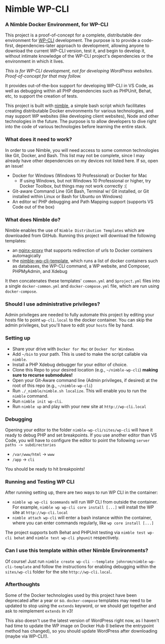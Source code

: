 # Nimble WP-CLI

### A Nimble Docker Environment, for WP-CLI

This project is a proof-of-concept for a complete, distributable dev environment for [WP-CLI](http://wp-cli.org/) development. The purpose is to provide a code-first, dependencies-later approach to development, allowing anyone to download the current WP-CLI version, test it, and begin to develop it, without intimate knowledge of the WP-CLI project's dependencies or the environment in which it lives.

_This is for WP-CLI development, not for developing WordPress websites. Proof-of-concept for that may follow._

It provides out-of-the-box support for developing WP-CLI in VS Code, as well as debugging within all PHP dependencies such as PHPUnit, Behat, etc, to support the creation of tests.

This project is built with [nimble](https://github.com/johnrom/nimble), a simple bash script which facilitates creating distributable Docker environments for various technologies, and may support WP websites (like developing client websites), Node and other technologies in the future. The purpose is to allow developers to dive right into the code of various technologies before learning the entire stack.

### What does it need to work?

In order to use Nimble, you will need access to some common technologies like Git, Docker, and Bash. This list may not be complete, since I may already have other dependencies on my devices not listed here. If so, open an issue!

- Docker for Windows (Windows 10 Professional) or Docker for Mac
    - If using Windows, but not Windows 10 Professional or higher, try Docker Toolbox, but things may not work correctly :(
- Git-aware Command Line (Git Bash, Terminal w/ Git installed, or Git installed within Linux or Bash for Ubuntu on Windows)
- An editor w/ PHP debugging and Path Mapping support (supports VS Code out of the box)

### What does Nimble do?

Nimble enables the use of `Nimble Distribution Templates` which are downloaded from GitHub. Running this project will download the following templates:

- an [nginx-proxy](https://github.com/johnrom/nimble-nginx-proxy-template) that supports redirection of urls to Docker containers automagically
- the [nimble-wp-cli-template](https://github.com/johnrom/nimble-nginx-proxy-template), which runs a list of docker containers such as databases, the WP-CLI command, a WP website, and Composer, PHPMyAdmin, and Xdebug

It then concatenates these templates' `common.yml` and `$project.yml` files into a single `docker-common.yml` and `docker-compose.yml` file, which are run using `docker-compose`.

### Should I use administrative privileges?

Admin privileges are needed to fully automate this project by editing your hosts file to point `wp-cli.local` to the docker container. You can skip the admin privileges, but you'll have to edit your `hosts` file by hand.

### Setting up

- Share your drive with `Docker for Mac` or `Docker for Windows`
- Add `~/bin` to your path. This is used to make the script callable via `nimble`.
- Install a PHP Xdebug debugger for your editor of choice.
- Clone this Repo to your desired location (e.g., `~/nimble-wp-cli`) **making sure to recurse submodules!**
- Open your Git-Aware command line (Admin privileges, if desired) at the root of this repo (e.g., `~/nimble-wp-cli`)
- Run `./_nimble/nimble.sh localize`. This will enable you to run the `nimble` command.
- Run `nimble init wp-cli`.
- Run `nimble up` and play with your new site at `http://wp-cli.local`

### Debugging

Opening your editor to the folder `nimble-wp-cli/sites/wp-cli` will have it ready to debug PHP and set breakpoints. If you use another editor than VS Code, you will have to configure the editor to point the following `server paths -> subdirectories`

- `/var/www/html` -> `www`
- `/app` -> `cli`

You should be ready to hit breakpoints!

### Running and Testing WP CLI

After running setting up, there are two ways to run WP CLI in the container:

- `nimble wp wp-cli $commands` will run WP CLI from outside the container. For example, `nimble wp wp-cli core install [...]` will install the WP site at `http://wp-cli.local`
- `nimble attach wp-cli` will enter a bash instance within the container, where you can enter commands regularly, like `wp core install [...]`

The project supports both Behat and PHPUnit testing via `nimble test wp-cli behat` and `nimble test wp-cli phpunit` respectively.

### Can I use this template within other Nimble Environments?

Of course! Just run `nimble create wp-cli --template johnrom/nimble-wp-cli-template` and follow the instructions for enabling debugging within the `sites/wp-cli` folder for the site `http://wp-cli.local`.

### Afterthoughts

Some of the Docker technologies used by this project have been deprecated after a year or so. `docker-compose` templates may need to be updated to stop using the `extends` keyword, or we should get together and ask to reimplement `extends` in v3!

This also doesn't use the latest version of WordPress right now, as I haven't had time to update the WP image on Docker Hub (I believe the entrypoint method has changed), so you should update WordPress after downloading (maybe via WP-CLI!).
